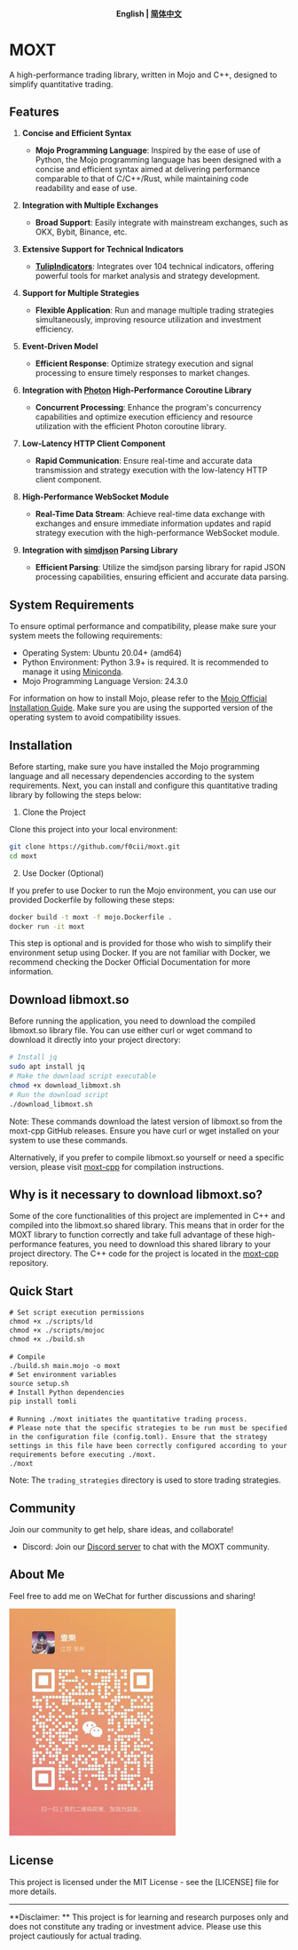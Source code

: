 <h4 align="center">
    <p>
        <b>English</b> |
        <a href="https://github.com/f0cii/moxt/blob/main/README_zh.md">简体中文</a>
    </p>
</h4>

# MOXT

A high-performance trading library, written in Mojo and C++, designed to simplify quantitative trading.

## Features

1. **Concise and Efficient Syntax**
   - **Mojo Programming Language**: Inspired by the ease of use of Python, the Mojo programming language has been designed with a concise and efficient syntax aimed at delivering performance comparable to that of C/C++/Rust, while maintaining code readability and ease of use.
   
2. **Integration with Multiple Exchanges**
   - **Broad Support**: Easily integrate with mainstream exchanges, such as OKX, Bybit, Binance, etc.
   
3. **Extensive Support for Technical Indicators**
   - **[TulipIndicators](https://tulipindicators.org/)**: Integrates over 104 technical indicators, offering powerful tools for market analysis and strategy development.
   
4. **Support for Multiple Strategies**
   - **Flexible Application**: Run and manage multiple trading strategies simultaneously, improving resource utilization and investment efficiency.
   
5. **Event-Driven Model**
   - **Efficient Response**: Optimize strategy execution and signal processing to ensure timely responses to market changes.
   
6. **Integration with [Photon](https://github.com/alibaba/PhotonLibOS) High-Performance Coroutine Library**
   - **Concurrent Processing**: Enhance the program's concurrency capabilities and optimize execution efficiency and resource utilization with the efficient Photon coroutine library.
   
7. **Low-Latency HTTP Client Component**
   - **Rapid Communication**: Ensure real-time and accurate data transmission and strategy execution with the low-latency HTTP client component.
   
8. **High-Performance WebSocket Module**
   - **Real-Time Data Stream**: Achieve real-time data exchange with exchanges and ensure immediate information updates and rapid strategy execution with the high-performance WebSocket module.
   
9. **Integration with [simdjson](https://github.com/simdjson/simdjson) Parsing Library**
   - **Efficient Parsing**: Utilize the simdjson parsing library for rapid JSON processing capabilities, ensuring efficient and accurate data parsing.

## System Requirements

To ensure optimal performance and compatibility, please make sure your system meets the following requirements:

- Operating System: Ubuntu 20.04+ (amd64)
- Python Environment: Python 3.9+ is required. It is recommended to manage it using [Miniconda](https://docs.anaconda.com/free/miniconda/index.html).
- Mojo Programming Language Version: 24.3.0

For information on how to install Mojo, please refer to the [Mojo Official Installation Guide](https://docs.modular.com/mojo/manual/get-started/). Make sure you are using the supported version of the operating system to avoid compatibility issues.

## Installation

Before starting, make sure you have installed the Mojo programming language and all necessary dependencies according to the system requirements. Next, you can install and configure this quantitative trading library by following the steps below:

1. Clone the Project

Clone this project into your local environment:

```bash
git clone https://github.com/f0cii/moxt.git
cd moxt
```

2. Use Docker (Optional)

If you prefer to use Docker to run the Mojo environment, you can use our provided Dockerfile by following these steps:

```bash
docker build -t moxt -f mojo.Dockerfile .
docker run -it moxt
```

This step is optional and is provided for those who wish to simplify their environment setup using Docker. If you are not familiar with Docker, we recommend checking the Docker Official Documentation for more information.

## Download libmoxt.so

Before running the application, you need to download the compiled libmoxt.so library file. You can use either curl or wget command to download it directly into your project directory:

```bash
# Install jq
sudo apt install jq
# Make the download script executable
chmod +x download_libmoxt.sh
# Run the download script
./download_libmoxt.sh
```

Note: These commands download the latest version of libmoxt.so from the moxt-cpp GitHub releases. Ensure you have curl or wget installed on your system to use these commands.

Alternatively, if you prefer to compile libmoxt.so yourself or need a specific version, please visit [moxt-cpp](https://github.com/f0cii/moxt-cpp) for compilation instructions.

## Why is it necessary to download libmoxt.so?

Some of the core functionalities of this project are implemented in C++ and compiled into the libmoxt.so shared library. This means that in order for the MOXT library to function correctly and take full advantage of these high-performance features, you need to download this shared library to your project directory. The C++ code for the project is located in the [moxt-cpp](https://github.com/f0cii/moxt-cpp) repository.

## Quick Start

```mojo
# Set script execution permissions
chmod +x ./scripts/ld
chmod +x ./scripts/mojoc
chmod +x ./build.sh

# Compile
./build.sh main.mojo -o moxt
# Set environment variables
source setup.sh
# Install Python dependencies
pip install tomli

# Running ./moxt initiates the quantitative trading process.
# Please note that the specific strategies to be run must be specified in the configuration file (config.toml). Ensure that the strategy settings in this file have been correctly configured according to your requirements before executing ./moxt.
./moxt
```

Note: The `trading_strategies` directory is used to store trading strategies.

## Community

Join our community to get help, share ideas, and collaborate!

* Discord: Join our [Discord server](https://discord.gg/XE8KJhq8) to chat with the MOXT community.

## About Me

Feel free to add me on WeChat for further discussions and sharing!

![WeChat QR Code](https://raw.githubusercontent.com/f0cii/moxt/main/assets/wechat.jpg)

## License

This project is licensed under the MIT License - see the [LICENSE] file for more details.

---

**Disclaimer: ** This project is for learning and research purposes only and does not constitute any trading or investment advice. Please use this project cautiously for actual trading.
